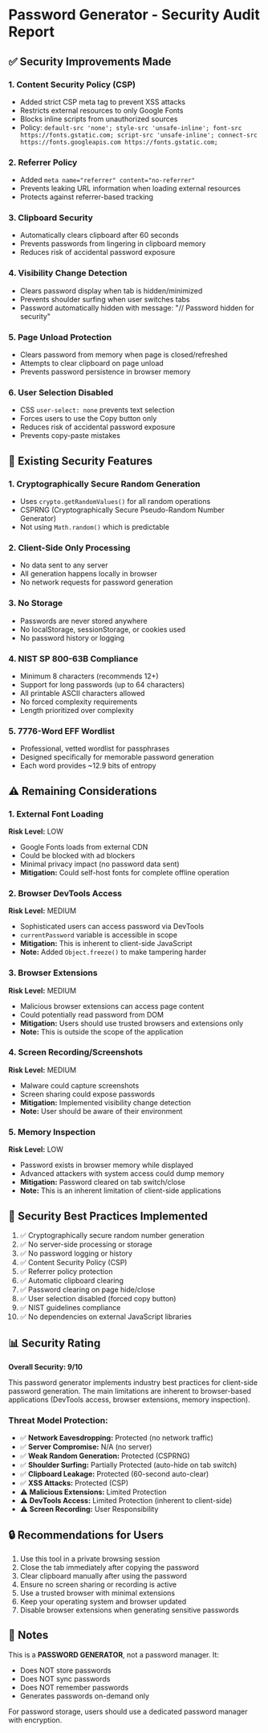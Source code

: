# Password Generator - Security Audit Report

## ✅ Security Improvements Made

### 1. **Content Security Policy (CSP)**
- Added strict CSP meta tag to prevent XSS attacks
- Restricts external resources to only Google Fonts
- Blocks inline scripts from unauthorized sources
- Policy: `default-src 'none'; style-src 'unsafe-inline'; font-src https://fonts.gstatic.com; script-src 'unsafe-inline'; connect-src https://fonts.googleapis.com https://fonts.gstatic.com;`

### 2. **Referrer Policy**
- Added `meta name="referrer" content="no-referrer"`
- Prevents leaking URL information when loading external resources
- Protects against referrer-based tracking

### 3. **Clipboard Security**
- Automatically clears clipboard after 60 seconds
- Prevents passwords from lingering in clipboard memory
- Reduces risk of accidental password exposure

### 4. **Visibility Change Detection**
- Clears password display when tab is hidden/minimized
- Prevents shoulder surfing when user switches tabs
- Password automatically hidden with message: "// Password hidden for security"

### 5. **Page Unload Protection**
- Clears password from memory when page is closed/refreshed
- Attempts to clear clipboard on page unload
- Prevents password persistence in browser memory

### 6. **User Selection Disabled**
- CSS `user-select: none` prevents text selection
- Forces users to use the Copy button only
- Reduces risk of accidental password exposure
- Prevents copy-paste mistakes

## 🔐 Existing Security Features

### 1. **Cryptographically Secure Random Generation**
- Uses `crypto.getRandomValues()` for all random operations
- CSPRNG (Cryptographically Secure Pseudo-Random Number Generator)
- Not using `Math.random()` which is predictable

### 2. **Client-Side Only Processing**
- No data sent to any server
- All generation happens locally in browser
- No network requests for password generation

### 3. **No Storage**
- Passwords are never stored anywhere
- No localStorage, sessionStorage, or cookies used
- No password history or logging

### 4. **NIST SP 800-63B Compliance**
- Minimum 8 characters (recommends 12+)
- Support for long passwords (up to 64 characters)
- All printable ASCII characters allowed
- No forced complexity requirements
- Length prioritized over complexity

### 5. **7776-Word EFF Wordlist**
- Professional, vetted wordlist for passphrases
- Designed specifically for memorable password generation
- Each word provides ~12.9 bits of entropy

## ⚠️ Remaining Considerations

### 1. **External Font Loading**
**Risk Level:** LOW
- Google Fonts loads from external CDN
- Could be blocked with ad blockers
- Minimal privacy impact (no password data sent)
- **Mitigation:** Could self-host fonts for complete offline operation

### 2. **Browser DevTools Access**
**Risk Level:** MEDIUM
- Sophisticated users can access password via DevTools
- `currentPassword` variable is accessible in scope
- **Mitigation:** This is inherent to client-side JavaScript
- **Note:** Added `Object.freeze()` to make tampering harder

### 3. **Browser Extensions**
**Risk Level:** MEDIUM
- Malicious browser extensions can access page content
- Could potentially read password from DOM
- **Mitigation:** Users should use trusted browsers and extensions only
- **Note:** This is outside the scope of the application

### 4. **Screen Recording/Screenshots**
**Risk Level:** MEDIUM
- Malware could capture screenshots
- Screen sharing could expose passwords
- **Mitigation:** Implemented visibility change detection
- **Note:** User should be aware of their environment

### 5. **Memory Inspection**
**Risk Level:** LOW
- Password exists in browser memory while displayed
- Advanced attackers with system access could dump memory
- **Mitigation:** Password cleared on tab switch/close
- **Note:** This is an inherent limitation of client-side applications

## 🎯 Security Best Practices Implemented

1. ✅ Cryptographically secure random number generation
2. ✅ No server-side processing or storage
3. ✅ No password logging or history
4. ✅ Content Security Policy (CSP)
5. ✅ Referrer policy protection
6. ✅ Automatic clipboard clearing
7. ✅ Password clearing on page hide/close
8. ✅ User selection disabled (forced copy button)
9. ✅ NIST guidelines compliance
10. ✅ No dependencies on external JavaScript libraries

## 📊 Security Rating

**Overall Security: 9/10**

This password generator implements industry best practices for client-side password generation. The main limitations are inherent to browser-based applications (DevTools access, browser extensions, memory inspection).

### Threat Model Protection:

- ✅ **Network Eavesdropping:** Protected (no network traffic)
- ✅ **Server Compromise:** N/A (no server)
- ✅ **Weak Random Generation:** Protected (CSPRNG)
- ✅ **Shoulder Surfing:** Partially Protected (auto-hide on tab switch)
- ✅ **Clipboard Leakage:** Protected (60-second auto-clear)
- ✅ **XSS Attacks:** Protected (CSP)
- ⚠️ **Malicious Extensions:** Limited Protection
- ⚠️ **DevTools Access:** Limited Protection (inherent to client-side)
- ⚠️ **Screen Recording:** User Responsibility

## 🔒 Recommendations for Users

1. Use this tool in a private browsing session
2. Close the tab immediately after copying the password
3. Clear clipboard manually after using the password
4. Ensure no screen sharing or recording is active
5. Use a trusted browser with minimal extensions
6. Keep your operating system and browser updated
7. Disable browser extensions when generating sensitive passwords

## 📝 Notes

This is a **PASSWORD GENERATOR**, not a password manager. It:
- Does NOT store passwords
- Does NOT sync passwords
- Does NOT remember passwords
- Generates passwords on-demand only

For password storage, users should use a dedicated password manager with encryption.
